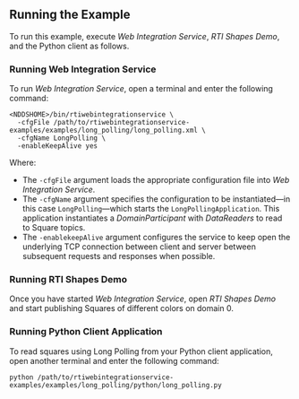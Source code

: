 ## Running the Example

To run this example, execute _Web Integration Service_, _RTI Shapes Demo_, and
the Python client as follows.

### Running Web Integration Service
To run _Web Integration Service_, open a terminal and enter the following
command:

```
<NDDSHOME>/bin/rtiwebintegrationservice \
  -cfgFile /path/to/rtiwebintegrationservice-examples/examples/long_polling/long_polling.xml \
  -cfgName LongPolling \
  -enableKeepAlive yes
```

Where:

* The ``-cfgFile`` argument loads the appropriate configuration file
into _Web Integration Service_.
* The ``-cfgName`` argument specifies the configuration to be instantiated—in
this case ``LongPolling``—which starts
the ``LongPollingApplication``.
This application instantiates a _DomainParticipant_ with _DataReaders_ to read
to Square topics.
* The ``-enablekeepAlive`` argument configures the service to keep open the
underlying TCP connection between client and server between subsequent requests
and responses when possible.

### Running RTI Shapes Demo
Once you have started _Web Integration Service_, open _RTI Shapes
Demo_ and start publishing Squares of different colors on domain 0.

### Running Python Client Application
To read squares using Long Polling from your Python client application,
open another terminal and enter the following command:

```
python /path/to/rtiwebintegrationservice-examples/examples/long_polling/python/long_polling.py
```
